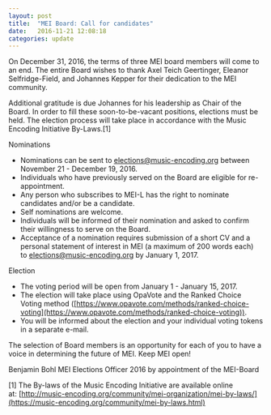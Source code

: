 ```yaml
---
layout: post
title:  "MEI Board: Call for candidates"
date:   2016-11-21 12:08:18
categories: update
---
```

On December 31, 2016, the terms of three MEI board members will come to an end. The entire Board wishes to thank Axel Teich Geertinger, Eleanor Selfridge-Field, and Johannes Kepper for their dedication to the MEI community. 

Additional gratitude is due Johannes for his leadership as Chair of the Board. In order to fill these soon-to-be-vacant positions, elections must be held. The election process will take place in accordance with the Music Encoding Initiative By-Laws.[1] 

Nominations

- Nominations can be sent to [elections@music-encoding.org](mailto:elections@music-encoding.org) between November 21 - December 19, 2016.
- Individuals who have previously served on the Board are eligible for re-appointment. 
- Any person who subscribes to MEI-L has the right to nominate candidates and/or be a candidate. 
- Self nominations are welcome. 
- Individuals will be informed of their nomination and asked to confirm their willingness to serve on the Board. 
- Acceptance of a nomination requires submission of a short CV and a personal statement of interest in MEI (a maximum of 200 words each) to [elections@music-encoding.org](mailto:elections@music-encoding.org) by January 1, 2017. 

Election 

- The voting period will be open from January 1 - January 15, 2017.
- The election will take place using OpaVote and the Ranked Choice Voting method ([https://www.opavote.com/methods/ranked-choice-voting](https://www.opavote.com/methods/ranked-choice-voting)).
- You will be informed about the election and your individual voting tokens in a separate e-mail.

The selection of Board members is an opportunity for each of you to have a voice in determining the future of MEI. Keep MEI open! 

Benjamin Bohl 
MEI Elections Officer 2016 by appointment of the MEI-Board 

[1] The By-laws of the Music Encoding Initiative are available online at: [http://music-encoding.org/community/mei-organization/mei-by-laws/](https://music-encoding.org/community/mei-by-laws.html)
